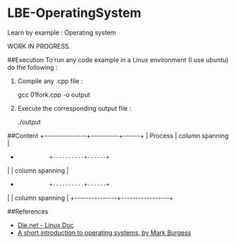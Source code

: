 LBE-OperatingSystem
===================

Learn by example : Operating system

WORK IN PROGRESS.

##Execution
To run any code example in a Linux environment (I use ubuntu) do the following :

1) Compile any .cpp file :

    gcc 01fork.cpp -o output
  
2) Execute the corresponding output file :

    ./output
    
##Content
+---------------+----------+------+
| Process       | column spanning |
+               +----------+------+
|               | column spanning |
+               +----------+------+
|               | column spanning |
+---------------+-----------------+

    
##References
- [Die.net - Linux Doc](http://www.die.net)
- [A short introduction to operating systems, by Mark Burgess](http://www.iu.hio.no/~mark/os/os.html)

